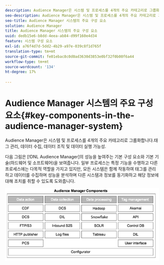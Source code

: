 ```yaml
---
description: Audience Manager은 시스템 및 프로세스를 4개의 주요 카테고리로 그룹화하여 태그 관리, 데이터 수집, 데이터 조직 및 데이터 실행 가능성을 제공합니다.
seo-description: Audience Manager은 시스템 및 프로세스를 4개의 주요 카테고리로 그룹화하여 태그 관리, 데이터 수집, 데이터 조직 및 데이터 실행 가능성을 제공합니다.
seo-title: Audience Manager 시스템의 주요 구성 요소
solution: Audience Manager
title: Audience Manager 시스템의 주요 구성 요소
uuid: dedb15e6-b8dd-4eea-ab84-d99f160e4d34
feature: 시스템 구성 요소
exl-id: a76f4d7d-5dd2-4b29-a97e-039c8f1d765f
translation-type: tm+mt
source-git-commit: fe01ebac8c0d0ad3630d3853e0bf32f0b00f6a44
workflow-type: tm+mt
source-wordcount: '134'
ht-degree: 17%

---
```


# Audience Manager 시스템의 주요 구성 요소{#key-components-in-the-audience-manager-system}

Audience Manager은 시스템 및 프로세스를 4개의 주요 카테고리로 그룹화합니다.태그 관리, 데이터 수집, 데이터 조직 및 데이터 실행 가능성.

<!-- 

c_compstack.xml

 -->

다음 그림은 [!DNL Audience Manager]의 성능을 높여주는 기본 구성 요소와 기본 기술(하드웨어 및 소프트웨어)을 보여줍니다. 일부 프로세스는 특정 기능을 수행하고 다른 프로세스에는 다목적 역할을 가지고 있지만, 모든 시스템은 함께 작동하여 태그를 관리하고 데이터를 수집하며 성능을 분석하며 다른 시스템과 정보를 동기화하고 해당 정보에 대해 조치를 취할 수 있도록 도와줍니다.

![](assets/components.png)
